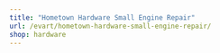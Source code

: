 ```yaml
---
title: "Hometown Hardware Small Engine Repair"
url: /evart/hometown-hardware-small-engine-repair/
shop: hardware
---
```

